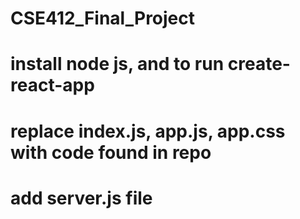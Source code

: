 # CSE412_Final_Project

 # install node js, and to run create-react-app 
 # replace index.js, app.js, app.css with code found in repo
 # add server.js file
 
